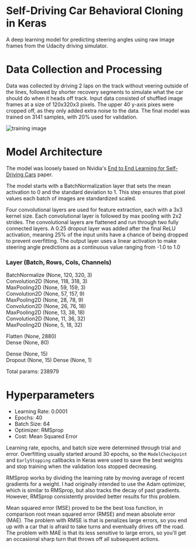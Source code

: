 # Self-Driving Car Behavioral Cloning in Keras

A deep learning model for predicting steering angles using raw image frames from the Udacity driving simulator.

# Data Collection and Processing

Data was collected by driving 2 laps on the track without veering outside of the lines, followed by shorter recovery segments to simulate what the car should do when it heads off track. Input data consisted of shuffled image frames at a size of 120x320x3 pixels. The upper 40 y-axis pixes were cropped off, as they only added extra noise to the data. The final model was trained on 3141 samples, with 20% used for validation.  

![training image](https://storage.googleapis.com/kaggle-data/center_2016_12_10_13_38_36_460.jpg)


# Model Architecture

The model was loosely based on Nvidia's [End to End Learning for Self-Driving Cars](https://arxiv.org/pdf/1604.07316v1.pdf) paper.

The model starts with a BatchNormalization layer that sets the mean activation to 0 and the standard deviation to 1. This step ensures that pixel values each batch of images are standardized scaled.  

Four convolutional layers are used for feature extraction, each with a 3x3 kernel size. Each convolutional layer is followed by max pooling with 2x2 strides. The convolutional layers are flattened and run through two fully connected layers. A 0.25 dropout layer was added after the final ReLU activation, meaning 25% of the input units have a chance of being dropped to prevent overfitting. The output layer uses a linear activation to make steering angle predictions as a continuous value ranging from -1.0 to 1.0

### Layer (Batch, Rows, Cols, Channels)
BatchNormalize  (None, 120, 320, 3)  
Convolution2D   (None, 118, 318, 3)    
MaxPooling2D    (None, 59, 159, 3)    
Convolution2D    (None, 57, 157, 9)         
MaxPooling2D    (None, 28, 78, 9)          
Convolution2D   (None, 26, 76, 18)           
MaxPooling2D    (None, 13, 38, 18)        
Convolution2D   (None, 11, 36, 32)          
MaxPooling2D   (None, 5, 18, 32)

Flatten         (None, 2880)       
Dense           (None, 80)           

Dense           (None, 15)              
Dropout         (None, 15)
Dense           (None, 1)

Total params: 238979


# Hyperparameters

- Learning Rate: 0.0001
- Epochs: 40
- Batch Size: 64
- Optimizer: RMSprop
- Cost: Mean Squared Error

Learning rate, epochs, and batch size were determined through trial and error. Overfitting usually started around 30 epochs, so the `ModelCheckpoint` and  `EarlyStopping` callbacks in Keras were used to save the best weights and stop training when the validation loss stopped decreasing.

RMSprop works by dividing	the	learning rate by moving average of recent	gradients	for a weight. I had originally intended to use the Adam optimizer, which is similar to RMSprop, but also tracks the decay of past gradients. However, RMSprop consistently provided better results for this problem.

Mean squared error (MSE) proved to be the best loss function, in comparison root mean squared error (RMSE) and mean absolute error (MAE). The problem with RMSE is that is penalizes large errors, so you end up with a car that is afraid to take turns and eventually drives off the road. The problem with MAE is that its less sensitive to large errors, so you'll get an occasional sharp turn that throws off all subsequent actions.

